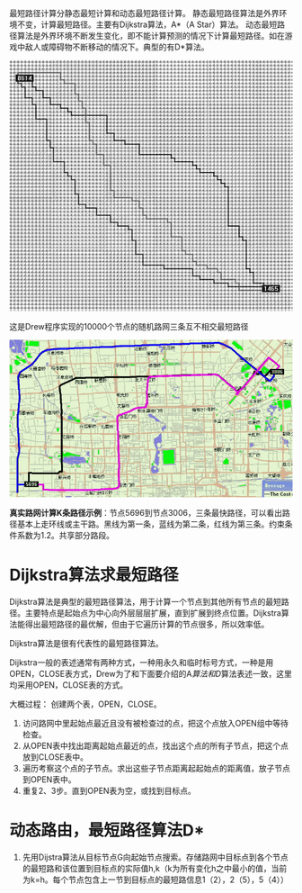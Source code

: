 最短路径计算分静态最短计算和动态最短路径计算。
静态最短路径算法是外界环境不变，计算最短路径。主要有Dijkstra算法，A*（A Star）算法。
动态最短路径算法是外界环境不断发生变化，即不能计算预测的情况下计算最短路径。如在游戏中敌人或障碍物不断移动的情况下。典型的有D*算法。

![](1.jpg)

这是Drew程序实现的10000个节点的随机路网三条互不相交最短路径

![](dijkstra_astar_dstar_introduce_2.jpg)

**真实路网计算K条路径示例**：节点5696到节点3006，三条最快路径，可以看出路径基本上走环线或主干路。黑线为第一条，蓝线为第二条，红线为第三条。约束条件系数为1.2。共享部分路段。

# Dijkstra算法求最短路径

Dijkstra算法是典型的最短路径算法，用于计算一个节点到其他所有节点的最短路径。主要特点是起始点为中心向外层层层扩展，直到扩展到终点位置。Dijkstra算法能得出最短路径的最优解，但由于它遍历计算的节点很多，所以效率低。

Dijkstra算法是很有代表性的最短路径算法。

Dijkstra一般的表述通常有两种方式，一种用永久和临时标号方式，一种是用OPEN，CLOSE表方式，Drew为了和下面要介绍的A*算法和D*算法表述一致，这里均采用OPEN，CLOSE表的方式。

大概过程：
创建两个表，OPEN，CLOSE。
1. 访问路网中里起始点最近且没有被检查过的点，把这个点放入OPEN组中等待检查。
2. 从OPEN表中找出距离起始点最近的点，找出这个点的所有子节点，把这个点放到CLOSE表中。
3. 遍历考察这个点的子节点。求出这些子节点距离起起始点的距离值，放子节点到OPEN表中。
4. 重复2、3步。直到OPEN表为空，或找到目标点。


# 动态路由，最短路径算法D*

1. 先用Dijstra算法从目标节点G向起始节点搜索。存储路网中目标点到各个节点的最短路和该位置到目标点的实际值h,k（k为所有变化h之中最小的值，当前为k=h。每个节点包含上一节到目标点的最短路信息1（2），2（5），5（4））